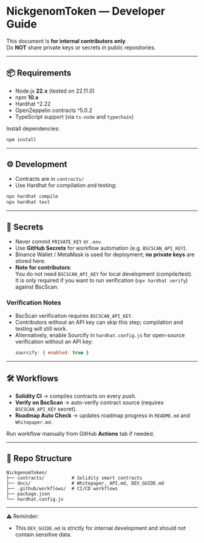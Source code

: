 # NickgenomToken — Developer Guide

This document is **for internal contributors only**.  
Do **NOT** share private keys or secrets in public repositories.

---

## 📦 Requirements
- Node.js **22.x** (tested on 22.11.0)  
- npm **10.x**  
- Hardhat ^2.22  
- OpenZeppelin contracts ^5.0.2  
- TypeScript support (via `ts-node` and `typechain`)  

Install dependencies:
```bash
npm install
```

---

## ⚙️ Development
- Contracts are in `contracts/`
- Use Hardhat for compilation and testing:
```bash
npx hardhat compile
npx hardhat test
```

---

## 🔑 Secrets
- Never commit `PRIVATE_KEY` or `.env`.
- Use **GitHub Secrets** for workflow automation (e.g. `BSCSCAN_API_KEY`).
- Binance Wallet / MetaMask is used for deployment; **no private keys** are stored here.
- **Note for contributors**:  
  You do not need `BSCSCAN_API_KEY` for local development (compile/test).  
  It is only required if you want to run verification (`npx hardhat verify`) against BscScan.
### Verification Notes
- BscScan verification requires `BSCSCAN_API_KEY`.  
- Contributors without an API key can skip this step; compilation and testing will still work.  
- Alternatively, enable Sourcify in `hardhat.config.js` for open-source verification without an API key:
  ```js
  sourcify: { enabled: true }
  ```
  
---

## 🛠️ Workflows
- **Solidity CI** → compiles contracts on every push.  
- **Verify on BscScan** → auto-verify contract source (requires `BSCSCAN_API_KEY` secret).  
- **Roadmap Auto Check** → updates roadmap progress in `README.md` and `Whitepaper.md`.  

Run workflow manually from GitHub **Actions** tab if needed.

---

## 📂 Repo Structure
```
NickgenomToken/
├── contracts/          # Solidity smart contracts
├── docs/               # Whitepaper, API.md, DEV_GUIDE.md
├── .github/workflows/  # CI/CD workflows
├── package.json
└── hardhat.config.js
```

---

⚠️ Reminder:    
- This `DEV_GUIDE.md` is strictly for internal development and should not contain sensitive data.
